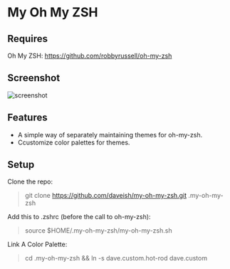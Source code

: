 My Oh My ZSH
============

Requires
--------
Oh My ZSH: https://github.com/robbyrussell/oh-my-zsh

Screenshot
----------
![screenshot](https://raw.github.com/daveish/my-oh-my-zsh/master/screenshot.png)

Features
--------
- A simple way of separately maintaining themes for oh-my-zsh.
- Ccustomize color palettes for themes.

Setup
-----

Clone the repo:
> git clone https://github.com/daveish/my-oh-my-zsh.git .my-oh-my-zsh

Add this to .zshrc (before the call to oh-my-zsh):
> source $HOME/.my-oh-my-zsh/my-oh-my-zsh.sh

Link A Color Palette:
> cd .my-oh-my-zsh && ln -s dave.custom.hot-rod dave.custom

